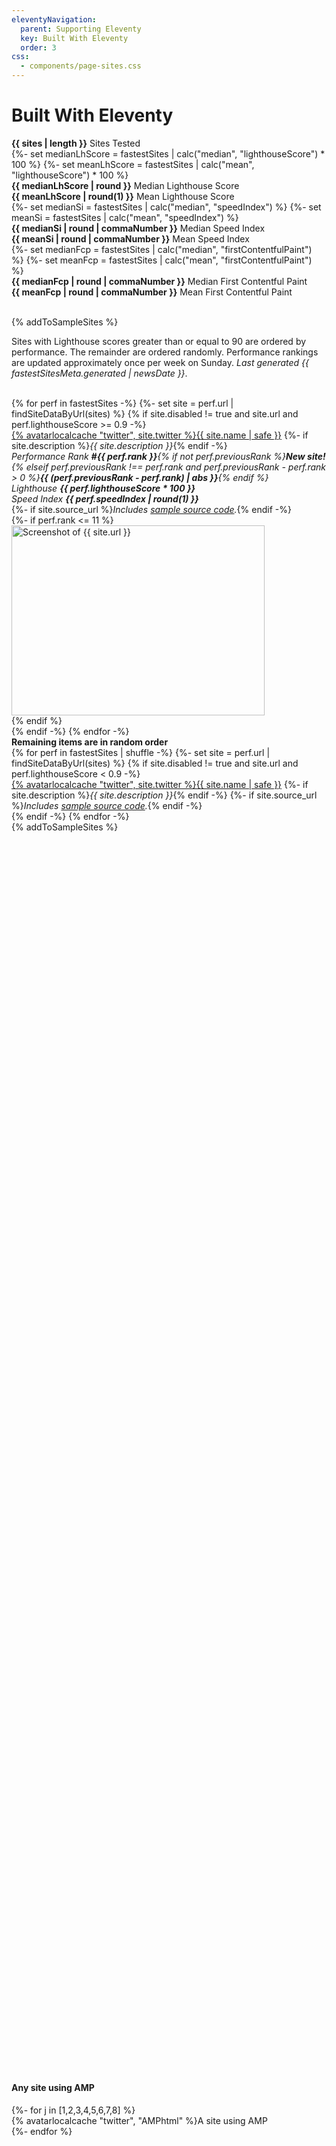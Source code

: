 ```yaml
---
eleventyNavigation:
  parent: Supporting Eleventy
  key: Built With Eleventy
  order: 3
css:
  - components/page-sites.css
---
```


# Built With Eleventy

<div id="statistics"></div>

<div><strong class="sites-val">{{ sites | length }}</strong> Sites Tested</div>
{%- set medianLhScore = fastestSites | calc("median", "lighthouseScore") * 100 %}
{%- set meanLhScore = fastestSites | calc("mean", "lighthouseScore") * 100 %}
<div><strong class="sites-val">{{ medianLhScore | round }}</strong> Median Lighthouse Score</div>
<div><strong class="sites-val">{{ meanLhScore | round(1) }}</strong> Mean Lighthouse Score</div>
{%- set medianSi = fastestSites | calc("median", "speedIndex") %}
{%- set meanSi = fastestSites | calc("mean", "speedIndex") %}
<div><strong class="sites-val">{{ medianSi | round | commaNumber }}</strong> Median Speed Index</div>
<div><strong class="sites-val">{{ meanSi | round | commaNumber }}</strong> Mean Speed Index</div>
{%- set medianFcp = fastestSites | calc("median", "firstContentfulPaint") %}
{%- set meanFcp = fastestSites | calc("mean", "firstContentfulPaint") %}
<div><strong class="sites-val">{{ medianFcp | round | commaNumber }}</strong> Median First Contentful Paint</div>
<div><strong class="sites-val">{{ meanFcp | round | commaNumber }}</strong> Mean First Contentful Paint</div>
<!-- {%- set medianFmp = fastestSites | calc("median", "firstMeaningfulPaint") %}
{%- set meanFmp = fastestSites | calc("mean", "firstMeaningfulPaint") %}
<div><strong class="sites-val">{{ medianFmp | round | commaNumber }}</strong> Median First Meaningful Paint</div>
<div><strong class="sites-val">{{ meanFmp | round | commaNumber }}</strong> Mean First Meaningful Paint</div> -->

<br>

{% addToSampleSites %}

Sites with Lighthouse scores greater than or equal to 90 are ordered by performance. The remainder are ordered randomly. Performance rankings are updated approximately once per week on Sunday. _Last generated {{ fastestSitesMeta.generated | newsDate }}_.

<br>

<div class="lo sites-lo" style="--lo-margin-h: 2rem; --lo-margin-v: 1rem; --lo-stackpoint: 31.25em;">
{% for perf in fastestSites -%}
{%- set site = perf.url | findSiteDataByUrl(sites) %}
{% if site.disabled != true and site.url and perf.lighthouseScore >= 0.9 -%}
	<div class="lo-c{% if perf.rank <= 11 %} site-top{% endif %}">
		<div>
			<a href="{{ site.url }}">{% avatarlocalcache "twitter", site.twitter %}{{ site.name | safe }}</a>
			{%- if site.description %}<em class="list-bare-desc list-bare-desc-avatar">{{ site.description }}</em>{% endif -%}
			<em class="list-bare-desc list-bare-desc-avatar">
				<div class="lo lo-inline lo-nocontentwrap lo-separator-h" style="--lo-margin-h: 1.5rem">
					<div class="lo-c sites-perf-rank">Performance Rank <strong>#{{ perf.rank }}</strong>{% if not perf.previousRank %}<strong class="sites-perf-rank-new">New site!</strong>{% elseif perf.previousRank !== perf.rank and perf.previousRank - perf.rank > 0 %}<strong class="sites-perf-rank-{% if perf.previousRank - perf.rank > 0 %}pos{% else %}neg{% endif %}">{{ (perf.previousRank - perf.rank) | abs }}</strong>{% endif %}</div>
					<div class="lo-c sites-perf-lh">Lighthouse <strong>{{ perf.lighthouseScore * 100 }}</strong></div>
					<div class="lo-c sites-perf-si">Speed Index <strong>{{ perf.speedIndex | round(1) }}</strong></div>
				</div>
			</em>
			{%- if site.source_url %}<em class="list-bare-desc list-bare-desc-avatar">Includes <a href="{{ site.source_url }}">sample source code</a>.</em>{% endif -%}
		</div>
		{%- if perf.rank <= 11 %}<div><img src="/img/sites/{{ site.url | screenshotFilenameFromUrl }}" alt="Screenshot of {{ site.url }}" class="sites-screenshot" loading="lazy" width="405" height="304"></div>{% endif %}
	</div>
{% endif -%}
{% endfor -%}
	<div class="lo-c lo-fullwidth sites-divider"><strong>Remaining items are in random order</strong></div>
{% for perf in fastestSites | shuffle -%}
{%- set site = perf.url | findSiteDataByUrl(sites) %}
{% if site.disabled != true and site.url and perf.lighthouseScore < 0.9 -%}
	<div class="lo-c">
		<div>
			<a href="{{ site.url }}">{% avatarlocalcache "twitter", site.twitter %}{{ site.name | safe }}</a>
			{%- if site.description %}<em class="list-bare-desc list-bare-desc-avatar">{{ site.description }}</em>{% endif -%}
			{%- if site.source_url %}<em class="list-bare-desc list-bare-desc-avatar">Includes <a href="{{ site.source_url }}">sample source code</a>.</em>{% endif -%}
		</div>
	</div>
{% endif -%}
{% endfor -%}
	<div class="lo-c">{% addToSampleSites %}</div>
</div>

<div style="margin-top: 50vh"></div>

#### Any site using AMP

<div class="lo lo-carousel ampcarousel" style="--lo-c-minwidth: 13.125em">
{%- for j in [1,2,3,4,5,6,7,8] %}
	<div class="lo-c"><a>{% avatarlocalcache "twitter", "AMPhtml" %}A site using AMP</a></div>
{%- endfor %}
</div>